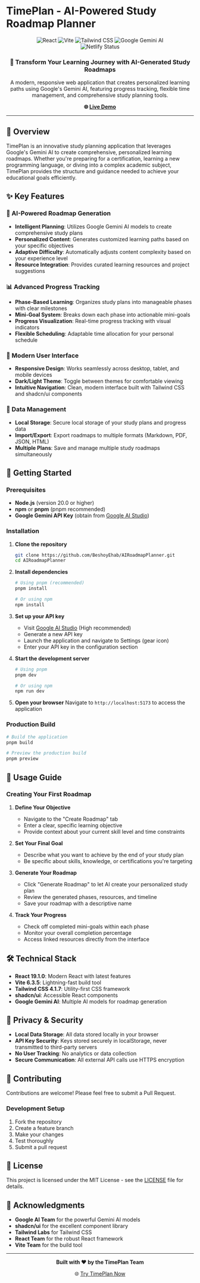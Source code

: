 # TimePlan - AI-Powered Study Roadmap Planner

<div align="center">
  <img src="https://img.shields.io/badge/React-19.1.0-61DAFB?style=for-the-badge&logo=react&logoColor=white" alt="React" />
  <img src="https://img.shields.io/badge/Vite-6.3.5-646CFF?style=for-the-badge&logo=vite&logoColor=white" alt="Vite" />
  <img src="https://img.shields.io/badge/TailwindCSS-4.1.7-06B6D4?style=for-the-badge&logo=tailwindcss&logoColor=white" alt="Tailwind CSS" />
  <img src="https://img.shields.io/badge/AI-Gemini-4285F4?style=for-the-badge&logo=google&logoColor=white" alt="Google Gemini AI" />
  <br />
  <img src="https://api.netlify.com/api/v1/badges/b96bfb91-b2a8-4b84-b23d-985f6f22fd1d/deploy-status" alt="Netlify Status" />
</div>

<div align="center">
  <h3>🎯 Transform Your Learning Journey with AI-Generated Study Roadmaps</h3>
  <p>A modern, responsive web application that creates personalized learning paths using Google's Gemini AI, featuring progress tracking, flexible time management, and comprehensive study planning tools.</p>
  
  **🌐 [Live Demo](https://ai-roadmap-planner.netlify.app)**
</div>

---

## 🌟 Overview

TimePlan is an innovative study planning application that leverages Google's Gemini AI to create comprehensive, personalized learning roadmaps. Whether you're preparing for a certification, learning a new programming language, or diving into a complex academic subject, TimePlan provides the structure and guidance needed to achieve your educational goals efficiently.

## ✨ Key Features

### 🤖 AI-Powered Roadmap Generation
- **Intelligent Planning**: Utilizes Google Gemini AI models to create comprehensive study plans
- **Personalized Content**: Generates customized learning paths based on your specific objectives
- **Adaptive Difficulty**: Automatically adjusts content complexity based on your experience level
- **Resource Integration**: Provides curated learning resources and project suggestions

### 📊 Advanced Progress Tracking
- **Phase-Based Learning**: Organizes study plans into manageable phases with clear milestones
- **Mini-Goal System**: Breaks down each phase into actionable mini-goals
- **Progress Visualization**: Real-time progress tracking with visual indicators
- **Flexible Scheduling**: Adaptable time allocation for your personal schedule

### 🎨 Modern User Interface
- **Responsive Design**: Works seamlessly across desktop, tablet, and mobile devices
- **Dark/Light Theme**: Toggle between themes for comfortable viewing
- **Intuitive Navigation**: Clean, modern interface built with Tailwind CSS and shadcn/ui components

### 💾 Data Management
- **Local Storage**: Secure local storage of your study plans and progress data
- **Import/Export**: Export roadmaps to multiple formats (Markdown, PDF, JSON, HTML)
- **Multiple Plans**: Save and manage multiple study roadmaps simultaneously

## 🚀 Getting Started

### Prerequisites

- **Node.js** (version 20.0 or higher)
- **npm** or **pnpm** (pnpm recommended)
- **Google Gemini API Key** (obtain from [Google AI Studio](https://aistudio.google.com/apikey))

### Installation

1. **Clone the repository**
   ```bash
   git clone https://github.com/BeshoyEhab/AIRoadmapPlanner.git
   cd AIRoadmapPlanner
   ```

2. **Install dependencies**
   ```bash
   # Using pnpm (recommended)
   pnpm install
   
   # Or using npm
   npm install
   ```

3. **Set up your API key**
   - Visit [Google AI Studio](https://aistudio.google.com/apikey) (High recommended)
   - Generate a new API key
   - Launch the application and navigate to Settings (gear icon)
   - Enter your API key in the configuration section

4. **Start the development server**
   ```bash
   # Using pnpm
   pnpm dev
   
   # Or using npm
   npm run dev
   ```

5. **Open your browser**
   Navigate to `http://localhost:5173` to access the application

### Production Build

```bash
# Build the application
pnpm build

# Preview the production build
pnpm preview
```

## 📖 Usage Guide

### Creating Your First Roadmap

1. **Define Your Objective**
   - Navigate to the "Create Roadmap" tab
   - Enter a clear, specific learning objective
   - Provide context about your current skill level and time constraints

2. **Set Your Final Goal**
   - Describe what you want to achieve by the end of your study plan
   - Be specific about skills, knowledge, or certifications you're targeting

3. **Generate Your Roadmap**
   - Click "Generate Roadmap" to let AI create your personalized study plan
   - Review the generated phases, resources, and timeline
   - Save your roadmap with a descriptive name

4. **Track Your Progress**
   - Check off completed mini-goals within each phase
   - Monitor your overall completion percentage
   - Access linked resources directly from the interface

## 🛠️ Technical Stack

- **React 19.1.0**: Modern React with latest features
- **Vite 6.3.5**: Lightning-fast build tool
- **Tailwind CSS 4.1.7**: Utility-first CSS framework
- **shadcn/ui**: Accessible React components
- **Google Gemini AI**: Multiple AI models for roadmap generation

## 🔐 Privacy & Security

- **Local Data Storage**: All data stored locally in your browser
- **API Key Security**: Keys stored securely in localStorage, never transmitted to third-party servers
- **No User Tracking**: No analytics or data collection
- **Secure Communication**: All external API calls use HTTPS encryption

## 🤝 Contributing

Contributions are welcome! Please feel free to submit a Pull Request.

### Development Setup

1. Fork the repository
2. Create a feature branch
3. Make your changes
4. Test thoroughly
5. Submit a pull request

## 📄 License

This project is licensed under the MIT License - see the [LICENSE](LICENSE.md) file for details.

## 🙏 Acknowledgments

- **Google AI Team** for the powerful Gemini AI models
- **shadcn/ui** for the excellent component library
- **Tailwind Labs** for Tailwind CSS
- **React Team** for the robust React framework
- **Vite Team** for the build tool

---

<div align="center">
  <p><strong>Built with ❤️ by the TimePlan Team</strong></p>
  <p>🌐 <a href="https://ai-roadmap-planner.netlify.app">Try TimePlan Now</a></p>
</div>
